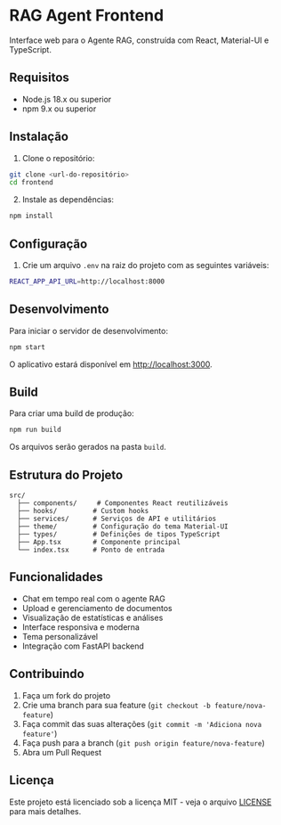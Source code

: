 # RAG Agent Frontend

Interface web para o Agente RAG, construída com React, Material-UI e TypeScript.

## Requisitos

- Node.js 18.x ou superior
- npm 9.x ou superior

## Instalação

1. Clone o repositório:
```bash
git clone <url-do-repositório>
cd frontend
```

2. Instale as dependências:
```bash
npm install
```

## Configuração

1. Crie um arquivo `.env` na raiz do projeto com as seguintes variáveis:
```bash
REACT_APP_API_URL=http://localhost:8000
```

## Desenvolvimento

Para iniciar o servidor de desenvolvimento:

```bash
npm start
```

O aplicativo estará disponível em [http://localhost:3000](http://localhost:3000).

## Build

Para criar uma build de produção:

```bash
npm run build
```

Os arquivos serão gerados na pasta `build`.

## Estrutura do Projeto

```
src/
  ├── components/     # Componentes React reutilizáveis
  ├── hooks/         # Custom hooks
  ├── services/      # Serviços de API e utilitários
  ├── theme/         # Configuração do tema Material-UI
  ├── types/         # Definições de tipos TypeScript
  ├── App.tsx        # Componente principal
  └── index.tsx      # Ponto de entrada
```

## Funcionalidades

- Chat em tempo real com o agente RAG
- Upload e gerenciamento de documentos
- Visualização de estatísticas e análises
- Interface responsiva e moderna
- Tema personalizável
- Integração com FastAPI backend

## Contribuindo

1. Faça um fork do projeto
2. Crie uma branch para sua feature (`git checkout -b feature/nova-feature`)
3. Faça commit das suas alterações (`git commit -m 'Adiciona nova feature'`)
4. Faça push para a branch (`git push origin feature/nova-feature`)
5. Abra um Pull Request

## Licença

Este projeto está licenciado sob a licença MIT - veja o arquivo [LICENSE](LICENSE) para mais detalhes. 
